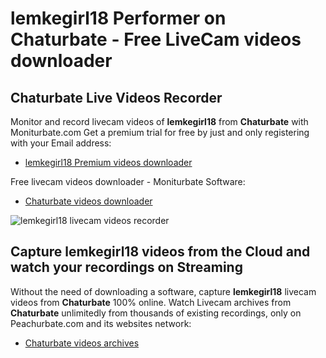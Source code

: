 # lemkegirl18 Performer on Chaturbate - Free LiveCam videos downloader

## Chaturbate Live Videos Recorder

Monitor and record livecam videos of **lemkegirl18** from **Chaturbate** with Moniturbate.com
Get a premium trial for free by just and only registering with your Email address:
* [lemkegirl18 Premium videos downloader](https://moniturbate.com/request-demo-licence-key.html)

Free livecam videos downloader - Moniturbate Software:
* [Chaturbate videos downloader](https://moniturbate.com/moniturbate-download-software.html)

![lemkegirl18 livecam videos recorder](https://peachurnet.com/templates/moniturbate-software.png)


## Capture lemkegirl18 videos from the Cloud and watch your recordings on Streaming

Without the need of downloading a software, capture **lemkegirl18** livecam videos from **Chaturbate** 100% online.
Watch Livecam archives from **Chaturbate** unlimitedly from thousands of existing recordings, only on Peachurbate.com and its websites network:
* [Chaturbate videos archives](https://peachurnet.com/)